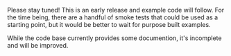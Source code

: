 Please stay tuned!  This is an early release and example code will follow.  For the time being, there are a handful of smoke tests that could be used as a starting point, but it would be better to wait for purpose built examples.

While the code base currently provides some documention, it's incomplete and will be improved.